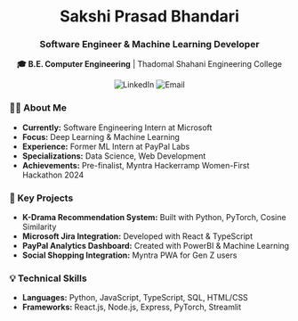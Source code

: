 <div align="center">
  <h1>Sakshi Prasad Bhandari</h1>
  <h3>Software Engineer & Machine Learning Developer</h3>
  
  <p><b>🎓 B.E. Computer Engineering</b> | Thadomal Shahani Engineering College</p>
  
  <div>
    <a href="https://www.linkedin.com/in/sakshipb/" style="text-decoration: none;">
      <img src="https://img.shields.io/badge/LinkedIn-Connect-blue?style=flat&logo=linkedin" alt="LinkedIn" />
    </a>
    <a href="mailto:sakshipssb@gmail.com" style="text-decoration: none;">
      <img src="https://img.shields.io/badge/Email-Contact-red?style=flat&logo=gmail" alt="Email" />
    </a>
  </div>
</div>

### 👩‍💻 About Me
- **Currently:** Software Engineering Intern at Microsoft
- **Focus:** Deep Learning & Machine Learning
- **Experience:** Former ML Intern at PayPal Labs
- **Specializations:** Data Science, Web Development
- **Achievements:** Pre-finalist, Myntra Hackerramp Women-First Hackathon 2024

### 🚀 Key Projects
- **K-Drama Recommendation System:** Built with Python, PyTorch, Cosine Similarity
- **Microsoft Jira Integration:** Developed with React & TypeScript
- **PayPal Analytics Dashboard:** Created with PowerBI & Machine Learning
- **Social Shopping Integration:** Myntra PWA for Gen Z users

### 💡 Technical Skills
- **Languages:** Python, JavaScript, TypeScript, SQL, HTML/CSS
- **Frameworks:** React.js, Node.js, Express, PyTorch, Streamlit
